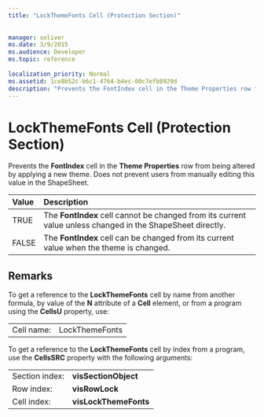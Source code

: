 ```yaml
---
title: "LockThemeFonts Cell (Protection Section)"
 
 
manager: soliver
ms.date: 3/9/2015
ms.audience: Developer
ms.topic: reference
 
localization_priority: Normal
ms.assetid: 1ce8b52c-b6c1-4764-b4ec-00c7efb8929d
description: "Prevents the FontIndex cell in the Theme Properties row from being altered by applying a new theme. Does not prevent users from manually editing this value in the ShapeSheet."
---
```


# LockThemeFonts Cell (Protection Section)

Prevents the **FontIndex** cell in the **Theme Properties** row from being altered by applying a new theme. Does not prevent users from manually editing this value in the ShapeSheet. 
  
|**Value**|**Description**|
|:-----|:-----|
|TRUE  <br/> |The **FontIndex** cell cannot be changed from its current value unless changed in the ShapeSheet directly.  <br/> |
|FALSE  <br/> |The **FontIndex** cell can be changed from its current value when the theme is changed.  <br/> |
   
## Remarks

To get a reference to the **LockThemeFonts** cell by name from another formula, by value of the **N** attribute of a **Cell** element, or from a program using the **CellsU** property, use: 
  
|||
|:-----|:-----|
| Cell name:  <br/> | LockThemeFonts  <br/> |
   
To get a reference to the **LockThemeFonts** cell by index from a program, use the **CellsSRC** property with the following arguments: 
  
|||
|:-----|:-----|
| Section index:  <br/> |**visSectionObject** <br/> |
| Row index:  <br/> |**visRowLock** <br/> |
| Cell index:  <br/> |**visLockThemeFonts** <br/> |
   

